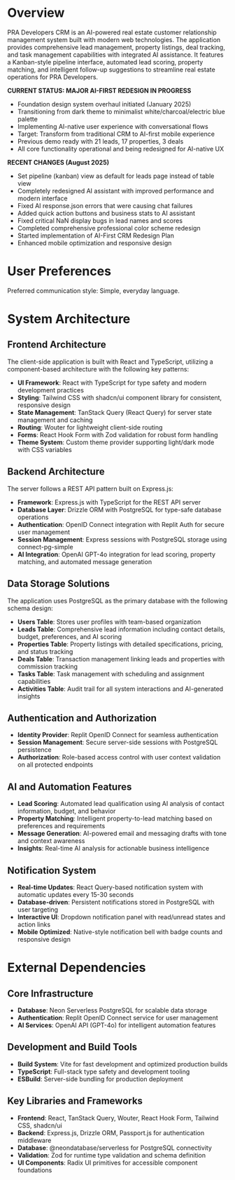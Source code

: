 # Overview

PRA Developers CRM is an AI-powered real estate customer relationship management system built with modern web technologies. The application provides comprehensive lead management, property listings, deal tracking, and task management capabilities with integrated AI assistance. It features a Kanban-style pipeline interface, automated lead scoring, property matching, and intelligent follow-up suggestions to streamline real estate operations for PRA Developers.

**CURRENT STATUS: MAJOR AI-FIRST REDESIGN IN PROGRESS**
- Foundation design system overhaul initiated (January 2025)
- Transitioning from dark theme to minimalist white/charcoal/electric blue palette
- Implementing AI-native user experience with conversational flows
- Target: Transform from traditional CRM to AI-first mobile experience
- Previous demo ready with 21 leads, 17 properties, 3 deals
- All core functionality operational and being redesigned for AI-native UX

**RECENT CHANGES (August 2025)**
- Set pipeline (kanban) view as default for leads page instead of table view
- Completely redesigned AI assistant with improved performance and modern interface
- Fixed AI response.json errors that were causing chat failures
- Added quick action buttons and business stats to AI assistant
- Fixed critical NaN display bugs in lead names and scores
- Completed comprehensive professional color scheme redesign
- Started implementation of AI-First CRM Redesign Plan
- Enhanced mobile optimization and responsive design

# User Preferences

Preferred communication style: Simple, everyday language.

# System Architecture

## Frontend Architecture
The client-side application is built with React and TypeScript, utilizing a component-based architecture with the following key patterns:

- **UI Framework**: React with TypeScript for type safety and modern development practices
- **Styling**: Tailwind CSS with shadcn/ui component library for consistent, responsive design
- **State Management**: TanStack Query (React Query) for server state management and caching
- **Routing**: Wouter for lightweight client-side routing
- **Forms**: React Hook Form with Zod validation for robust form handling
- **Theme System**: Custom theme provider supporting light/dark mode with CSS variables

## Backend Architecture
The server follows a REST API pattern built on Express.js:

- **Framework**: Express.js with TypeScript for the REST API server
- **Database Layer**: Drizzle ORM with PostgreSQL for type-safe database operations
- **Authentication**: OpenID Connect integration with Replit Auth for secure user management
- **Session Management**: Express sessions with PostgreSQL storage using connect-pg-simple
- **AI Integration**: OpenAI GPT-4o integration for lead scoring, property matching, and automated message generation

## Data Storage Solutions
The application uses PostgreSQL as the primary database with the following schema design:

- **Users Table**: Stores user profiles with team-based organization
- **Leads Table**: Comprehensive lead information including contact details, budget, preferences, and AI scoring
- **Properties Table**: Property listings with detailed specifications, pricing, and status tracking
- **Deals Table**: Transaction management linking leads and properties with commission tracking
- **Tasks Table**: Task management with scheduling and assignment capabilities
- **Activities Table**: Audit trail for all system interactions and AI-generated insights

## Authentication and Authorization
- **Identity Provider**: Replit OpenID Connect for seamless authentication
- **Session Management**: Secure server-side sessions with PostgreSQL persistence
- **Authorization**: Role-based access control with user context validation on all protected endpoints

## AI and Automation Features
- **Lead Scoring**: Automated lead qualification using AI analysis of contact information, budget, and behavior
- **Property Matching**: Intelligent property-to-lead matching based on preferences and requirements
- **Message Generation**: AI-powered email and messaging drafts with tone and context awareness
- **Insights**: Real-time AI analysis for actionable business intelligence

## Notification System
- **Real-time Updates**: React Query-based notification system with automatic updates every 15-30 seconds
- **Database-driven**: Persistent notifications stored in PostgreSQL with user targeting
- **Interactive UI**: Dropdown notification panel with read/unread states and action links
- **Mobile Optimized**: Native-style notification bell with badge counts and responsive design

# External Dependencies

## Core Infrastructure
- **Database**: Neon Serverless PostgreSQL for scalable data storage
- **Authentication**: Replit OpenID Connect service for user management
- **AI Services**: OpenAI API (GPT-4o) for intelligent automation features

## Development and Build Tools
- **Build System**: Vite for fast development and optimized production builds
- **TypeScript**: Full-stack type safety and development tooling
- **ESBuild**: Server-side bundling for production deployment

## Key Libraries and Frameworks
- **Frontend**: React, TanStack Query, Wouter, React Hook Form, Tailwind CSS, shadcn/ui
- **Backend**: Express.js, Drizzle ORM, Passport.js for authentication middleware
- **Database**: @neondatabase/serverless for PostgreSQL connectivity
- **Validation**: Zod for runtime type validation and schema definition
- **UI Components**: Radix UI primitives for accessible component foundations
